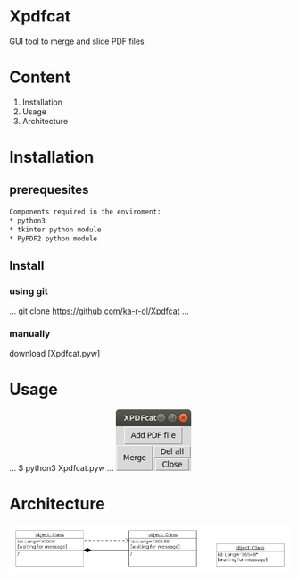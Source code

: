 # Xpdfcat
GUI tool to merge and slice PDF files

# Content
1. Installation
2. Usage
3. Architecture

# Installation

## prerequesites

    Components required in the enviroment:
    * python3
    * tkinter python module
    * PyPDF2 python module

## Install

### using git
...
git clone https://github.com/ka-r-ol/Xpdfcat
...
### manually
download [Xpdfcat.pyw]

# Usage
...
$ python3 Xpdfcat.pyw
...
![Main window](images/XPDFcat.png)

# Architecture

![Class Diagram](images/ClassDiagram.png)
